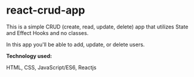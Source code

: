 # react-crud-app

 
This is a simple CRUD (create, read, update, delete) app that utilizes State and Effect Hooks and no classes.

In this app you'll be able to add, update, or delete users.

**Technology used:**

HTML, CSS, JavaScript/ES6, Reactjs
